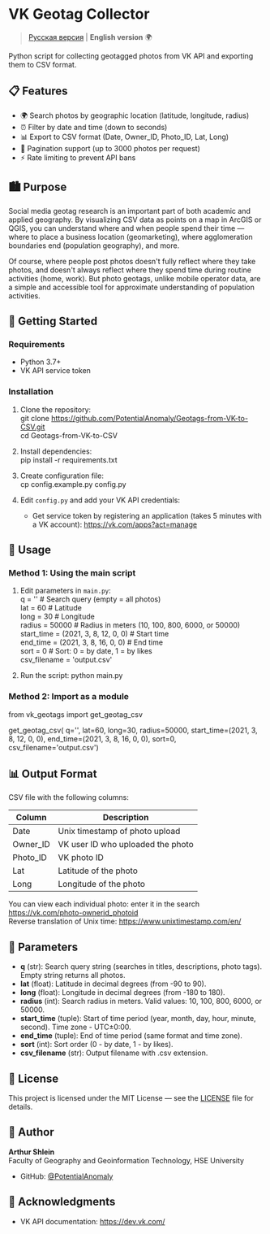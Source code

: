 # VK Geotag Collector

> [Русская версия](README.ru.md) | **English version** 🌍

Python script for collecting geotagged photos from VK API and exporting them to CSV format.

## 📋 Features

- 🌍 Search photos by geographic location (latitude, longitude, radius)
- ⏰ Filter by date and time (down to seconds)
- 📊 Export to CSV format (Date, Owner_ID, Photo_ID, Lat, Long)
- 🔄 Pagination support (up to 3000 photos per request)
- ⚡ Rate limiting to prevent API bans

## 🏙️ Purpose

Social media geotag research is an important part of both academic and applied geography. By visualizing CSV data as points on a map in ArcGIS or QGIS, you can understand where and when people spend their time — where to place a business location (geomarketing), where agglomeration boundaries end (population geography), and more.

Of course, where people post photos doesn't fully reflect where they take photos, and doesn't always reflect where they spend time during routine activities (home, work). But photo geotags, unlike mobile operator data, are a simple and accessible tool for approximate understanding of population activities.

## 🚀 Getting Started

### Requirements

- Python 3.7+
- VK API service token

### Installation

1. Clone the repository:  
git clone https://github.com/PotentialAnomaly/Geotags-from-VK-to-CSV.git  
cd Geotags-from-VK-to-CSV  

2. Install dependencies:  
pip install -r requirements.txt

3. Create configuration file:  
cp config.example.py config.py

4. Edit `config.py` and add your VK API credentials:
   - Get service token by registering an application (takes 5 minutes with a VK account): https://vk.com/apps?act=manage

## 📖 Usage

### Method 1: Using the main script

1. Edit parameters in `main.py`:  
q = '' # Search query (empty = all photos)  
lat = 60 # Latitude  
long = 30 # Longitude  
radius = 50000 # Radius in meters (10, 100, 800, 6000, or 50000)  
start_time = (2021, 3, 8, 12, 0, 0) # Start time  
end_time = (2021, 3, 8, 16, 0, 0) # End time  
sort = 0 # Sort: 0 = by date, 1 = by likes  
csv_filename = 'output.csv'  

2. Run the script:
python main.py

### Method 2: Import as a module

from vk_geotags import get_geotag_csv

get_geotag_csv(
q='',
lat=60,
long=30,
radius=50000,
start_time=(2021, 3, 8, 12, 0, 0),
end_time=(2021, 3, 8, 16, 0, 0),
sort=0,
csv_filename='output.csv')

## 📊 Output Format

CSV file with the following columns:

| Column | Description |
|--------|-------------|
| Date | Unix timestamp of photo upload |
| Owner_ID | VK user ID who uploaded the photo |
| Photo_ID | VK photo ID |
| Lat | Latitude of the photo |
| Long | Longitude of the photo |

You can view each individual photo: enter it in the search https://vk.com/photo-ownerid_photoid  
Reverse translation of Unix time: https://www.unixtimestamp.com/en/  

## 🔧 Parameters

- **q** (str): Search query string (searches in titles, descriptions, photo tags). Empty string returns all photos.
- **lat** (float): Latitude in decimal degrees (from -90 to 90).
- **long** (float): Longitude in decimal degrees (from -180 to 180).
- **radius** (int): Search radius in meters. Valid values: 10, 100, 800, 6000, or 50000.
- **start_time** (tuple): Start of time period (year, month, day, hour, minute, second). Time zone - UTC±0:00.
- **end_time** (tuple): End of time period (same format and time zone).
- **sort** (int): Sort order (0 - by date, 1 - by likes).
- **csv_filename** (str): Output filename with .csv extension.

## 📄 License

This project is licensed under the MIT License — see the [LICENSE](LICENSE) file for details.

## 👤 Author

**Arthur Shlein**  
Faculty of Geography and Geoinformation Technology, HSE University

- GitHub: [@PotentialAnomaly](https://github.com/PotentialAnomaly)

## 🙏 Acknowledgments

- VK API documentation: https://dev.vk.com/
